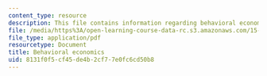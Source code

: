 ```yaml
---
content_type: resource
description: This file contains information regarding behavioral economics.
file: /media/https%3A/open-learning-course-data-rc.s3.amazonaws.com/15-053-optimization-methods-in-management-science-spring-2013/8131f0f5cf45de4b2cf77e0fc6cd50b8_MIT15_053S13_lec20-21.pdf
file_type: application/pdf
resourcetype: Document
title: Behavioral economics
uid: 8131f0f5-cf45-de4b-2cf7-7e0fc6cd50b8
---
```

